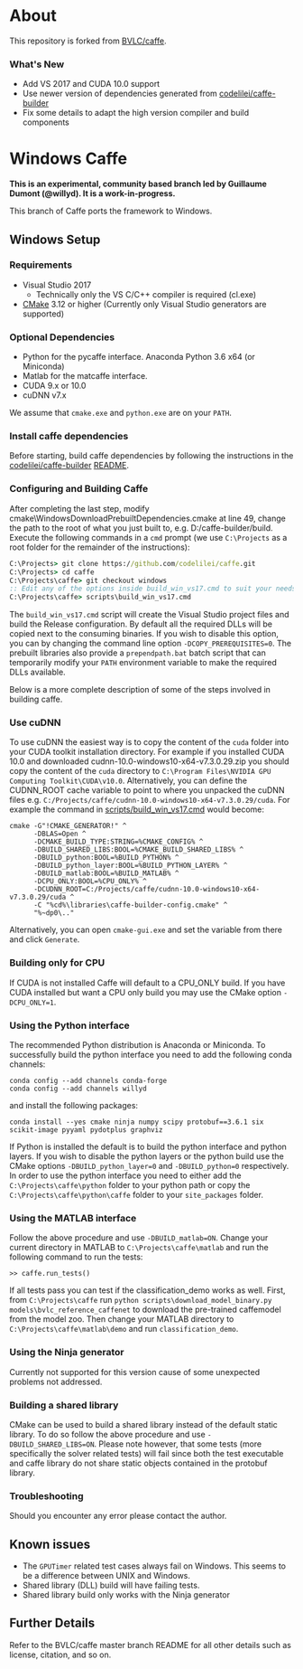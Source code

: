 # About
This repository is forked from [BVLC/caffe](https://github.com/BVLC/caffe).  

### What's New
* Add VS 2017 and CUDA 10.0 support
* Use newer version of dependencies generated from [codelilei/caffe-builder](https://github.com/codelilei/caffe-builder)
* Fix some details to adapt the high version compiler and build components


# Windows Caffe

**This is an experimental, community based branch led by Guillaume Dumont (@willyd). It is a work-in-progress.**

This branch of Caffe ports the framework to Windows.



## Windows Setup

### Requirements

 - Visual Studio 2017
     - Technically only the VS C/C++ compiler is required (cl.exe)
 - [CMake](https://cmake.org/) 3.12 or higher (Currently only Visual Studio generators are supported)


### Optional Dependencies

 - Python for the pycaffe interface. Anaconda Python 3.6 x64 (or Miniconda)
 - Matlab for the matcaffe interface.
 - CUDA 9.x or 10.0
 - cuDNN v7.x

 We assume that `cmake.exe` and `python.exe` are on your `PATH`.


### Install caffe dependencies

Before starting, build caffe dependencies by following the instructions in the [codelilei/caffe-builder](https://github.com/codelilei/caffe-builder)  [README](https://github.com/codelilei/caffe-builder/blob/master/README.md).


### Configuring and Building Caffe

After completing the last step, modify cmake\WindowsDownloadPrebuiltDependencies.cmake at line 49, change the path to the root of what you just built to, e.g. D:/caffe-builder/build.  
Execute the following commands in a `cmd` prompt (we use `C:\Projects` as a root folder for the remainder of the instructions):
```cmd
C:\Projects> git clone https://github.com/codelilei/caffe.git
C:\Projects> cd caffe
C:\Projects\caffe> git checkout windows
:: Edit any of the options inside build_win_vs17.cmd to suit your needs
C:\Projects\caffe> scripts\build_win_vs17.cmd
```
The `build_win_vs17.cmd` script will create the Visual Studio project files and build the Release configuration. By default all the required DLLs will be copied next to the consuming binaries. If you wish to disable this option, you can by changing the command line option `-DCOPY_PREREQUISITES=0`. The prebuilt libraries also provide a `prependpath.bat` batch script that can temporarily modify your `PATH` environment variable to make the required DLLs available.


Below is a more complete description of some of the steps involved in building caffe.



### Use cuDNN

To use cuDNN the easiest way is to copy the content of the `cuda` folder into your CUDA toolkit installation directory. For example if you installed CUDA 10.0 and downloaded cudnn-10.0-windows10-x64-v7.3.0.29.zip you should copy the content of the `cuda` directory to `C:\Program Files\NVIDIA GPU Computing Toolkit\CUDA\v10.0`. Alternatively, you can define the CUDNN_ROOT cache variable to point to where you unpacked the cuDNN files e.g. `C:/Projects/caffe/cudnn-10.0-windows10-x64-v7.3.0.29/cuda`. For example the command in [scripts/build_win_vs17.cmd](scripts/build_win_vs17.cmd) would become:
```
cmake -G"!CMAKE_GENERATOR!" ^
      -DBLAS=Open ^
      -DCMAKE_BUILD_TYPE:STRING=%CMAKE_CONFIG% ^
      -DBUILD_SHARED_LIBS:BOOL=%CMAKE_BUILD_SHARED_LIBS% ^
      -DBUILD_python:BOOL=%BUILD_PYTHON% ^
      -DBUILD_python_layer:BOOL=%BUILD_PYTHON_LAYER% ^
      -DBUILD_matlab:BOOL=%BUILD_MATLAB% ^
      -DCPU_ONLY:BOOL=%CPU_ONLY% ^
      -DCUDNN_ROOT=C:/Projects/caffe/cudnn-10.0-windows10-x64-v7.3.0.29/cuda ^
      -C "%cd%\libraries\caffe-builder-config.cmake" ^
      "%~dp0\.."
```

Alternatively, you can open `cmake-gui.exe` and set the variable from there and click `Generate`.

### Building only for CPU

If CUDA is not installed Caffe will default to a CPU_ONLY build. If you have CUDA installed but want a CPU only build you may use the CMake option `-DCPU_ONLY=1`.

### Using the Python interface

The recommended Python distribution is Anaconda or Miniconda. To successfully build the python interface you need to add the following conda channels:
```
conda config --add channels conda-forge
conda config --add channels willyd
```
and install the following packages:
```
conda install --yes cmake ninja numpy scipy protobuf==3.6.1 six scikit-image pyyaml pydotplus graphviz
```
If Python is installed the default is to build the python interface and python layers. If you wish to disable the python layers or the python build use the CMake options `-DBUILD_python_layer=0` and `-DBUILD_python=0` respectively. In order to use the python interface you need to either add the `C:\Projects\caffe\python` folder to your python path or copy the `C:\Projects\caffe\python\caffe` folder to your `site_packages` folder.

### Using the MATLAB interface

Follow the above procedure and use `-DBUILD_matlab=ON`. Change your current directory in MATLAB to `C:\Projects\caffe\matlab` and run the following command to run the tests:
```
>> caffe.run_tests()
```
If all tests pass you can test if the classification_demo works as well. First, from `C:\Projects\caffe` run `python scripts\download_model_binary.py models\bvlc_reference_caffenet` to download the pre-trained caffemodel from the model zoo. Then change your MATLAB directory to `C:\Projects\caffe\matlab\demo` and run `classification_demo`.

### Using the Ninja generator

Currently not supported for this version cause of some unexpected problems not addressed.

### Building a shared library

CMake can be used to build a shared library instead of the default static library. To do so follow the above procedure and use `-DBUILD_SHARED_LIBS=ON`. Please note however, that some tests (more specifically the solver related tests) will fail since both the test executable and caffe library do not share static objects contained in the protobuf library.

### Troubleshooting

Should you encounter any error please contact the author.

## Known issues

- The `GPUTimer` related test cases always fail on Windows. This seems to be a difference between UNIX and Windows.
- Shared library (DLL) build will have failing tests.
- Shared library build only works with the Ninja generator

## Further Details

Refer to the BVLC/caffe master branch README for all other details such as license, citation, and so on.
